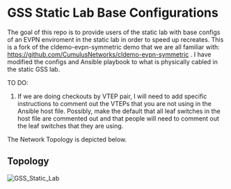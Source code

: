 # GSS Static Lab Base Configurations

The goal of this repo is to provide users of the static lab with base configs of an EVPN enviroment in the static lab in order to speed up recreates. This is a fork of the cldemo-evpn-symmetric demo that we are all familiar with: https://github.com/CumulusNetworks/cldemo-evpn-symmetric . I have modified the configs and Ansible playbook to what is physically cabled in the static GSS lab.

TO DO:
1) If we are doing checkouts by VTEP pair, I will need to add specific instructions to comment out the VTEPs that you are not using in the Ansible host file. Possibly, make the default that all leaf switches in the host file are commented out and that people will need to comment out the leaf switches that they are using.


The Network Topology is depicted below.


## Topology ##
![GSS_Static_Lab](https://github.com/SniffedPacket/GSS-Static-EVPN-POD/master/RDU_Remote_Work_Lab_with_port-id_v2.png)





    



